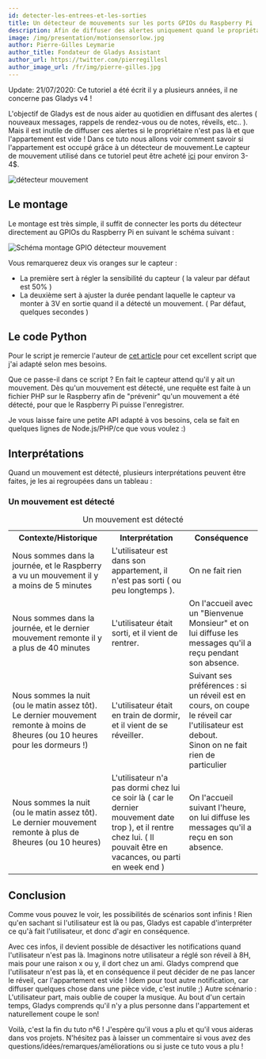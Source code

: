 ```yaml
---
id: detecter-les-entrees-et-les-sorties
title: Un détecteur de mouvements sur les ports GPIOs du Raspberry Pi
description: Afin de diffuser des alertes uniquement quand le propriétaire est là, il est utile de savoir si l’appartement est vide ou occupé ! Nous apprendrons ici à détecter si la pièce est occupé.
image: /img/presentation/motionsensorlow.jpg
author: Pierre-Gilles Leymarie
author_title: Fondateur de Gladys Assistant
author_url: https://twitter.com/pierregillesl
author_image_url: /fr/img/pierre-gilles.jpg
---
```


<div class="alert alert--danger" role="alert">
  Update: 21/07/2020: Ce tutoriel a été écrit il y a plusieurs années, il ne concerne pas Gladys v4 ! 
</div>

L'objectif de Gladys est de nous aider au quotidien en diffusant des alertes ( nouveaux messages, rappels de rendez-vous ou de notes, réveils, etc.. ).
Mais il est inutile de diffuser ces alertes si le propriétaire n'est pas là et que l'appartement est vide !
Dans ce tuto nous allons voir comment savoir si l'appartement est occupé grâce à un détecteur de mouvement.Le capteur de mouvement utilisé dans ce tutoriel peut être acheté [ici](http://amzn.to/1IkbDJl) pour environ 3-4\$.

![détecteur mouvement](/fr/img/articles/detecter-les-entrees-et-les-sorties/sku_139624_1.jpg)

<!--truncate-->

## Le montage

Le montage est très simple, il suffit de connecter les ports du détecteur directement au GPIOs du Raspberry Pi en suivant le schéma suivant :

![Schéma montage GPIO détecteur mouvement](/fr/img/articles/detecter-les-entrees-et-les-sorties/schema-pir.jpg)

Vous remarquerez deux vis oranges sur le capteur :

- La première sert à régler la sensibilité du capteur ( la valeur par défaut est 50% )
- La deuxième sert à ajuster la durée pendant laquelle le capteur va monter à 3V en sortie quand il a détecté un mouvement. ( Par défaut, quelques secondes )

## Le code Python

Pour le script je remercie l'auteur de [cet article](http://www.raspberrypi-spy.co.uk/2013/01/cheap-pir-sensors-and-the-raspberry-pi-part-1/) pour cet excellent script que j'ai adapté selon mes besoins.

Que ce passe-il dans ce script ?
En fait le capteur attend qu'il y ait un mouvement. Dès qu'un mouvement est détecté, une requête est faite à un fichier PHP sur le Raspberry afin de "prévenir" qu'un mouvement a été détecté, pour que le Raspberry Pi puisse l'enregistrer.

Je vous laisse faire une petite API adapté à vos besoins, cela se fait en quelques lignes de Node.js/PHP/ce que vous voulez :)

## Interprétations

Quand un mouvement est détecté, plusieurs interprétations peuvent être faites, je les ai regroupées dans un tableau :

### Un mouvement est détecté

<table class="table table-striped">
    <caption>Un mouvement est détecté</caption>
    <tbody>
        <tr>
            <th>Contexte/Historique</th>
            <th>Interprétation</th>
            <th>Conséquence</th>
        </tr>
        <tr>
            <td>Nous sommes dans la journée, et le Raspberry a vu un mouvement il y a moins de 5 minutes </td>
            <td>L'utilisateur est dans son appartement, il n'est pas sorti ( ou peu longtemps ).</td>
            <td>On ne fait rien</td>
        </tr>
        <tr>
            <td>Nous sommes dans la journée, et le dernier mouvement remonte il y a plus de 40 minutes </td>
            <td>L'utilisateur était sorti, et il vient de rentrer.</td>
            <td>On l'accueil avec un "Bienvenue Monsieur" et on lui diffuse les messages qu'il a reçu pendant son absence.</td>
        </tr>
        <tr>
            <td>Nous sommes la nuit (ou le matin assez tôt). Le dernier mouvement remonte à moins de 8heures (ou 10 heures pour
                les dormeurs !) </td>
            <td>L'utilisateur était en train de dormir, et il vient de se réveiller.</td>
            <td>Suivant ses préférences : si un réveil est en cours, on coupe le réveil car l'utilisateur est debout.<br/>Sinon
                on ne fait rien de particulier</td>
        </tr>
        <tr>
            <td>Nous sommes la nuit (ou le matin assez tôt). Le dernier mouvement remonte à plus de 8heures (ou 10 heures) </td>
            <td>L'utilisateur n'a pas dormi chez lui ce soir là ( car le dernier mouvement date trop ), et il rentre chez lui.
                ( Il pouvait être en vacances, ou parti en week end ) </td>
            <td>On l'accueil suivant l'heure, on lui diffuse les messages qu'il a reçu en son absence.</td>
        </tr>
    </tbody>
</table>

## Conclusion

Comme vous pouvez le voir, les possibilités de scénarios sont infinis ! Rien qu'en sachant si l'utilisateur est là ou pas, Gladys est capable d'interpréter ce qu'à fait l'utilisateur, et donc d'agir en conséquence.

Avec ces infos, il devient possible de désactiver les notifications quand l'utilisateur n'est pas là.
Imaginons notre utilisateur a réglé son réveil à 8H, mais pour une raison x ou y, il dort chez un ami. Gladys comprend que l'utilisateur n'est pas là, et en conséquence il peut décider de ne pas lancer le réveil, car l'appartement est vide ! Idem pour tout autre notification, car diffuser quelques chose dans une pièce vide, c'est inutile ;)
Autre scénario : L'utilisateur part, mais oublie de couper la musique. Au bout d'un certain temps, Gladys comprends qu'il n'y a plus personne dans l'appartement et naturellement coupe le son!

Voilà, c'est la fin du tuto n°6 ! J'espère qu'il vous a plu et qu'il vous aideras dans vos projets. N'hésitez pas à laisser un commentaire si vous avez des questions/idées/remarques/améliorations ou si juste ce tuto vous a plu !
